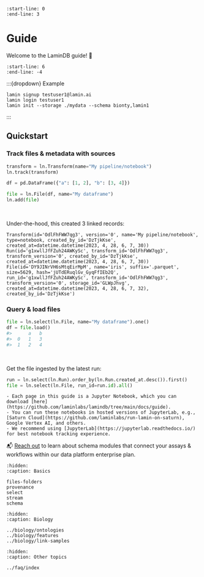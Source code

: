 ```{include} ../../README.md
:start-line: 0
:end-line: 3
```

# Guide

Welcome to the LaminDB guide! 👋

```{include} ../../README.md
:start-line: 6
:end-line: -4
```

:::{dropdown} Example

```shell
lamin signup testuser1@lamin.ai
lamin login testuser1
lamin init --storage ./mydata --schema bionty,lamin1
```

:::

## Quickstart

### Track files & metadata with sources

```python
transform = ln.Transform(name="My pipeline/notebook")
ln.track(transform)

df = pd.DataFrame({"a": [1, 2], "b": [3, 4]})

file = ln.File(df, name="My dataframe")
ln.add(file)
```

<br>

Under-the-hood, this created 3 linked records:

```
Transform(id='OdlFhFWW7qg3', version='0', name='My pipeline/notebook', type=notebook, created_by_id='DzTjkKse', created_at=datetime.datetime(2023, 4, 28, 6, 7, 30))
Run(id='g1xwllJfFZuh24AWKySc', transform_id='OdlFhFWW7qg3', transform_version='0', created_by_id='DzTjkKse', created_at=datetime.datetime(2023, 4, 28, 6, 7, 30))
File(id='DY9JINrVH6sMtqEirMpM', name='iris', suffix='.parquet', size=5629, hash='jUTdERuqlGv_GyqFfIEb2Q', run_id='g1xwllJfFZuh24AWKySc', transform_id='OdlFhFWW7qg3', transform_version='0', storage_id='GLWpJhvg', created_at=datetime.datetime(2023, 4, 28, 6, 7, 32), created_by_id='DzTjkKse')
```

### Query & load files

```python
file = ln.select(ln.File, name="My dataframe").one()
df = file.load()
#>      a	b
#>  0	1	3
#>  1	2	4
```

<br>

Get the file ingested by the latest run:

```python
run = ln.select(ln.Run).order_by(ln.Run.created_at.desc()).first()
file = ln.select(ln.File, run_id=run.id).all()
```

```{tip}
- Each page in this guide is a Jupyter Notebook, which you can download [here](https://github.com/laminlabs/lamindb/tree/main/docs/guide).
- You can run these notebooks in hosted versions of JupyterLab, e.g., [Saturn Cloud](https://github.com/laminlabs/run-lamin-on-saturn), Google Vertex AI, and others.
- We recommend using [JupyterLab](https://jupyterlab.readthedocs.io/) for best notebook tracking experience.
```

📬 [Reach out](https://lamin.ai/contact) to learn about schema modules that connect your assays & workflows within our data platform enterprise plan.

```{toctree}
:hidden:
:caption: Basics

files-folders
provenance
select
stream
schema
```

```{toctree}
:hidden:
:caption: Biology

../biology/ontologies
../biology/features
../biology/link-samples
```

```{toctree}
:hidden:
:caption: Other topics

../faq/index
```
